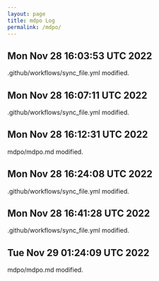 ```yaml
---
layout: page
title: mdpo Log
permalink: /mdpo/
---
```


Mon Nov 28 16:03:53 UTC 2022
----------
.github/workflows/sync_file.yml
modified.  
 
Mon Nov 28 16:07:11 UTC 2022
 ----------
.github/workflows/sync_file.yml
modified.  

Mon Nov 28 16:12:31 UTC 2022
----------
mdpo/mdpo.md
modified.  

Mon Nov 28 16:24:08 UTC 2022
----------
.github/workflows/sync_file.yml
modified.

Mon Nov 28 16:41:28 UTC 2022
----------
.github/workflows/sync_file.yml
modified.

Tue Nov 29 01:24:09 UTC 2022
----------
mdpo/mdpo.md
modified.

